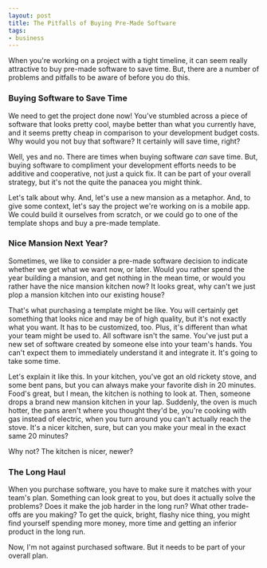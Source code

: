 ```yaml
---
layout: post
title: The Pitfalls of Buying Pre-Made Software
tags:
- business
---
```

When you're working on a project with a tight timeline, it can seem really attractive to buy pre-made software to save time. But, there are a number of problems and pitfalls to be aware of before you do this.

### Buying Software to Save Time

We need to get the project done now! You've stumbled across a piece of software that looks pretty cool, maybe better than what you currently have, and it seems pretty cheap in comparison to your development budget costs.  Why would you not buy that software? It certainly will save time, right?

Well, yes and no.  There are times when buying software _can_ save time.  But, buying software to compliment your development efforts needs to be additive and cooperative, not just a quick fix.  It can be part of your overall strategy, but it's not the quite the panacea you might think.

Let's talk about why.  And, let's use a new mansion as a metaphor.  And, to give some context, let's say the project we're working on is a mobile app.  We could build it ourselves from scratch, or we could go to one of the template shops and buy a pre-made template.

### Nice Mansion Next Year?

Sometimes, we like to consider a pre-made software decision to indicate whether we get what we want now, or later.  Would you rather spend the year building a mansion, and get nothing in the mean time, or would you rather have the nice mansion kitchen now?  It looks great, why can't we just plop a mansion kitchen into our existing house?

That's what purchasing a template might be like. You will certainly get something that looks nice and may be of high quality, but it's not exactly what you want.  It has to be customized, too.  Plus, it's different than what your team might be used to. All software isn't the same.  You've just put a new set of software created by someone else into your team's hands.  You can't expect them to immediately understand it and integrate it. It's going to take some time.

Let's explain it like this. In your kitchen, you've got an old rickety stove, and some bent pans, but you can always make your favorite dish in 20 minutes.  Food's great, but I mean, the kitchen is nothing to look at.  Then, someone drops a brand new mansion kitchen in your lap. Suddenly, the oven is much hotter, the pans aren't where you thought they'd be, you're cooking with gas instead of electric, when you turn around you can't actually reach the stove. It's a nicer kitchen, sure, but can you make your meal in the exact same 20 minutes?

Why not? The kitchen is nicer, newer?

### The Long Haul

When you purchase software, you have to make sure it matches with your team's plan. Something can look great to you, but does it actually solve the problems? Does it make the job harder in the long run?  What other trade-offs are you making? To get the quick, bright, flashy nice thing, you might find yourself spending more money, more time and getting an inferior product in the long run.

Now, I'm not against purchased software.  But it needs to be part of your overall plan.